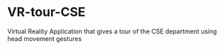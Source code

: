 # VR-tour-CSE
Virtual Reality Application that gives a tour of the CSE department using head movement gestures

